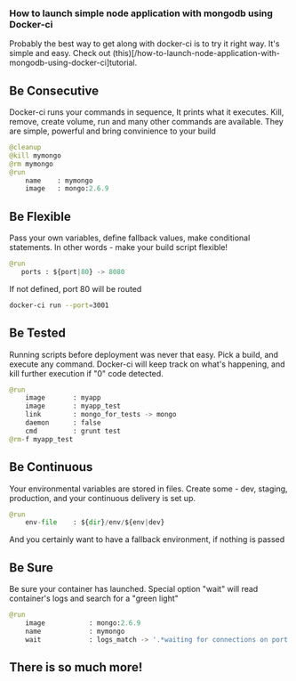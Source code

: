 ### How to launch simple node application with mongodb using Docker-ci
Probably the best way to get along with docker-ci is to try it right way. It's simple and easy. Check out (this)[/how-to-launch-node-application-with-mongodb-using-docker-ci]tutorial.


## Be Consecutive

Docker-ci runs your commands in sequence, It prints what it executes. Kill, remove, create volume, run and many other commands are available. They are simple, powerful and bring convinience to your build

```python
@cleanup
@kill mymongo
@rm mymongo
@run
	name	: mymongo
	image   : mongo:2.6.9
```


## Be Flexible

Pass your own variables, define fallback values, make conditional statements. In other words - make your build script flexible!

```python
@run 
   ports : ${port|80} -> 8080
```

If not defined, port 80 will be routed

```bash
docker-ci run --port=3001
```

## Be Tested

Running scripts before deployment was never that easy. Pick a build, and execute any command.
Docker-ci will keep track on what's happening, and kill further execution if "0" code detected.

```python
@run
	image 		: myapp
	image 		: myapp_test
	link  		: mongo_for_tests -> mongo
	daemon 		: false
	cmd 		: grunt test
@rm-f myapp_test
```


## Be Continuous


Your environmental variables are stored in files. Create some - dev, staging, production, and your continuous delivery is set up. 

```python
@run
	env-file 	: ${dir}/env/${env|dev}
```

And you certainly want to have a fallback environment, if nothing is passed


## Be Sure


Be sure your container has launched. Special option "wait" will read container's logs and search for a "green light"

```python
@run 
	image 			: mongo:2.6.9
	name  			: mymongo
 	wait    		: logs_match -> '.*waiting for connections on port 27017.*'
```



## There is so much more!





